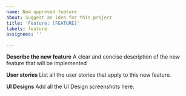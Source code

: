 ```yaml
---
name: New approved feature
about: Suggest an idea for this project
title: 'Feature: [FEATURE]'
labels: feature
assignees: ''

---
```

**Describe the new feature**
A clear and concise description of the new feature that will be implemented

**User stories**
List all the user stories that apply to this new feature.

**UI Designs**
Add all the UI Design screenshots here.
